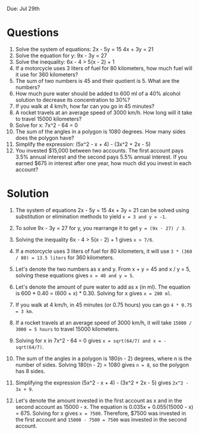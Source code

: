 
Due: Jul 29th


# Questions

1. Solve the system of equations:
   2x - 5y = 15
   4x + 3y = 21
2. Solve the equation for y: 9x - 3y = 27
3. Solve the inequality: 6x - 4 > 5(x - 2) + 1
4. If a motorcycle uses 3 liters of fuel for 80 kilometers, how much fuel will it use for 360 kilometers?
5. The sum of two numbers is 45 and their quotient is 5. What are the numbers?
6. How much pure water should be added to 600 ml of a 40% alcohol solution to decrease its concentration to 30%?
7. If you walk at 4 km/h, how far can you go in 45 minutes?
8. A rocket travels at an average speed of 3000 km/h. How long will it take to travel 15000 kilometers?
9. Solve for x: 7x^2 - 64 = 0
10. The sum of the angles in a polygon is 1080 degrees. How many sides does the polygon have?
11. Simplify the expression: (5x^2 - x + 4) - (3x^2 + 2x - 5)
12. You invested $15,000 between two accounts. The first account pays 3.5% annual interest and the second pays 5.5% annual interest. If you earned $675 in interest after one year, how much did you invest in each account?

# Solution

1. The system of equations
   2x - 5y = 15
   4x + 3y = 21
   can be solved using substitution or elimination methods to yield `x = 3 and y = -1`.

2. To solve 9x - 3y = 27 for y, you rearrange it to get `y = (9x - 27) / 3`.

3. Solving the inequality 6x - 4 > 5(x - 2) + 1 gives `x > 7/6`.

4. If a motorcycle uses 3 liters of fuel for 80 kilometers, it will use `3 * (360 / 80) = 13.5 liters` for 360 kilometers.

5. Let's denote the two numbers as x and y. From x + y = 45 and x / y = 5, solving these equations gives `x = 40 and y = 5`.

6. Let's denote the amount of pure water to add as x (in ml). The equation is 600 * 0.40 = (600 + x) * 0.30. Solving for x gives `x = 200 ml`.

7. If you walk at 4 km/h, in 45 minutes (or 0.75 hours) you can go `4 * 0.75 = 3 km`.

8. If a rocket travels at an average speed of 3000 km/h, it will take `15000 / 3000 = 5 hours` to travel 15000 kilometers.

9. Solving for x in 7x^2 - 64 = 0 gives `x = sqrt(64/7) and x = -sqrt(64/7)`.

10. The sum of the angles in a polygon is 180(n - 2) degrees, where n is the number of sides. Solving 180(n - 2) = 1080 gives `n = 8`, so the polygon has 8 sides.

11. Simplifying the expression (5x^2 - x + 4) - (3x^2 + 2x - 5) gives `2x^2 - 3x + 9`.

12. Let's denote the amount invested in the first account as x and in the second account as 15000 - x. The equation is 0.035x + 0.055(15000 - x) = 675. Solving for x gives `x = 7500`. Therefore, $7500 was invested in the first account and `15000 - 7500 = 7500` was invested in the second account.

